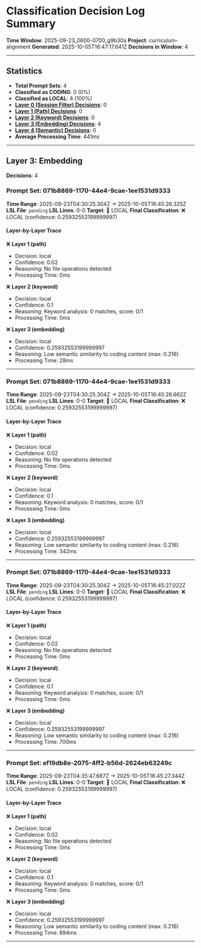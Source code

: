 # Classification Decision Log Summary

**Time Window**: 2025-09-23_0600-0700_g9b30a
**Project**: curriculum-alignment
**Generated**: 2025-10-05T16:47:17.641Z
**Decisions in Window**: 4

---

## Statistics

- **Total Prompt Sets**: 4
- **Classified as CODING**: 0 (0%)
- **Classified as LOCAL**: 4 (100%)
- **[Layer 0 (Session Filter) Decisions](#layer-0-session-filter)**: 0
- **[Layer 1 (Path) Decisions](#layer-1-path)**: 0
- **[Layer 2 (Keyword) Decisions](#layer-2-keyword)**: 0
- **[Layer 3 (Embedding) Decisions](#layer-3-embedding)**: 4
- **[Layer 4 (Semantic) Decisions](#layer-4-semantic)**: 0
- **Average Processing Time**: 441ms

---

## Layer 3: Embedding

**Decisions**: 4

### Prompt Set: 071b8869-1170-44e4-9cae-1ee1531d9333

**Time Range**: 2025-09-23T04:30:25.304Z → 2025-10-05T16:45:26.325Z
**LSL File**: `pending`
**LSL Lines**: 0-0
**Target**: 📍 LOCAL
**Final Classification**: ❌ LOCAL (confidence: 0.25932553199999997)

#### Layer-by-Layer Trace

❌ **Layer 1 (path)**
- Decision: local
- Confidence: 0.02
- Reasoning: No file operations detected
- Processing Time: 0ms

❌ **Layer 2 (keyword)**
- Decision: local
- Confidence: 0.1
- Reasoning: Keyword analysis: 0 matches, score: 0/1
- Processing Time: 0ms

❌ **Layer 3 (embedding)**
- Decision: local
- Confidence: 0.25932553199999997
- Reasoning: Low semantic similarity to coding content (max: 0.216)
- Processing Time: 28ms

---

### Prompt Set: 071b8869-1170-44e4-9cae-1ee1531d9333

**Time Range**: 2025-09-23T04:30:25.304Z → 2025-10-05T16:45:26.662Z
**LSL File**: `pending`
**LSL Lines**: 0-0
**Target**: 📍 LOCAL
**Final Classification**: ❌ LOCAL (confidence: 0.25932553199999997)

#### Layer-by-Layer Trace

❌ **Layer 1 (path)**
- Decision: local
- Confidence: 0.02
- Reasoning: No file operations detected
- Processing Time: 0ms

❌ **Layer 2 (keyword)**
- Decision: local
- Confidence: 0.1
- Reasoning: Keyword analysis: 0 matches, score: 0/1
- Processing Time: 0ms

❌ **Layer 3 (embedding)**
- Decision: local
- Confidence: 0.25932553199999997
- Reasoning: Low semantic similarity to coding content (max: 0.216)
- Processing Time: 342ms

---

### Prompt Set: 071b8869-1170-44e4-9cae-1ee1531d9333

**Time Range**: 2025-09-23T04:30:25.304Z → 2025-10-05T16:45:27.022Z
**LSL File**: `pending`
**LSL Lines**: 0-0
**Target**: 📍 LOCAL
**Final Classification**: ❌ LOCAL (confidence: 0.25932553199999997)

#### Layer-by-Layer Trace

❌ **Layer 1 (path)**
- Decision: local
- Confidence: 0.02
- Reasoning: No file operations detected
- Processing Time: 0ms

❌ **Layer 2 (keyword)**
- Decision: local
- Confidence: 0.1
- Reasoning: Keyword analysis: 0 matches, score: 0/1
- Processing Time: 0ms

❌ **Layer 3 (embedding)**
- Decision: local
- Confidence: 0.25932553199999997
- Reasoning: Low semantic similarity to coding content (max: 0.216)
- Processing Time: 700ms

---

### Prompt Set: ef19db8e-2075-4ff2-b56d-2624eb63249c

**Time Range**: 2025-09-23T04:35:47.687Z → 2025-10-05T16:45:27.344Z
**LSL File**: `pending`
**LSL Lines**: 0-0
**Target**: 📍 LOCAL
**Final Classification**: ❌ LOCAL (confidence: 0.25932553199999997)

#### Layer-by-Layer Trace

❌ **Layer 1 (path)**
- Decision: local
- Confidence: 0.02
- Reasoning: No file operations detected
- Processing Time: 0ms

❌ **Layer 2 (keyword)**
- Decision: local
- Confidence: 0.1
- Reasoning: Keyword analysis: 0 matches, score: 0/1
- Processing Time: 0ms

❌ **Layer 3 (embedding)**
- Decision: local
- Confidence: 0.25932553199999997
- Reasoning: Low semantic similarity to coding content (max: 0.216)
- Processing Time: 694ms

---

